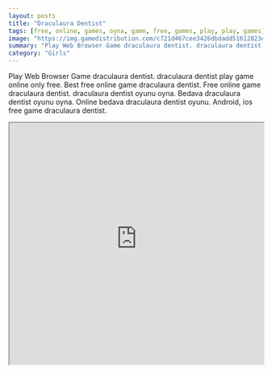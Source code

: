 ```yaml
---
layout: posts
title: "Draculaura Dentist"
tags: [free, online, games, oyna, game, free, games, play, play, games]
image: "https://img.gamedistribution.com/c721d467cee3426dbdadd51612823e3b.jpg"
summary: "Play Web Browser Game draculaura dentist. draculaura dentist play game online only free. Best free online game draculaura dentist. Free online game draculaura dentist. draculaura dentist oyunu oyna. Bedava draculaura dentist oyunu oyna. Online bedava draculaura dentist oyunu. Android, ios free game draculaura dentist."
category: "Girls"
---
```


Play Web Browser Game draculaura dentist. draculaura dentist play game online only free. Best free online game draculaura dentist. Free online game draculaura dentist. draculaura dentist oyunu oyna. Bedava draculaura dentist oyunu oyna. Online bedava draculaura dentist oyunu. Android, ios free game draculaura dentist.

<iframe width="100%" height="480px;" src="https://html5.gamedistribution.com/c721d467cee3426dbdadd51612823e3b/"></iframe>
